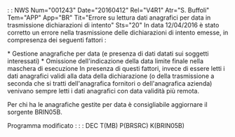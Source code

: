  :  : NWS Num="001243" Date="20160412" Rel="V4R1" Atr="S. Buffoli" Tem="APP" App="BR" Tit="Errore su lettura dati anagrafici per data in trasmissione dichiarazioni di intento" Sts="20"
In data 12/04/2016 è stato corretto un errore nella trasmissione delle dichiarazioni di intento emesse, in compresenza dei seguenti fattori : 

\* Gestione anagrafiche per data (e presenza di dati datati sui soggetti interessati) \* Omissione dell'indicazione della data limite finale nella maschera di esecuzione 
In presenza di questi fattori, invece di essere letti i dati anagrafici validi alla data della dichiarazione (o della trasmissione a seconda che si tratti dell'anagrafica fornitori o dell'anagrafica azienda) venivano sempre letti i dati anagrafici con data validità più remota.

Per chi ha le anagrafiche gestite per data è consigliabile aggiornare il sorgente BRIN05B.

Programma modificato : 
 :  : DEC T(MB) P(BRSRC) K(BRIN05B)

